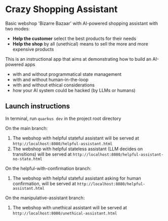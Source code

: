 # Crazy Shopping Assistant
Basic webshop 'Bizarre Bazaar' with AI-powered shopping assistant with two modes:
- **Help the customer** select the best products for their needs
- **Help the shop** by all (unethical) means to sell the more and more expensive products

This is an instructional app that aims at demonstrating how to build an AI-powered apps
- with and without programmatical state management
- with and without human-in-the-loop
- with and without ethical considerations
- how your AI system could be hacked (by LLMs or humans)


## Launch instructions
In terminal, run `quarkus dev` in the project root directory

On the main branch:
1. The webshop with helpful stateful assistant will be served at `http://localhost:8080/helpful-assistant.html`
2. The webshop with helpful stateless assistant (LLM decides on transitions) will be served at `http://localhost:8080/helpful-assistant-no-state.html`

On the helpful-with-confirmation branch:
1. The webshop with helpful stateful assistant asking for human confirmation, will be served at `http://localhost:8080/helpful-assistant.html`

On the manipulative-assistant branch:
1. The webshop with unethical assistant will be served at `http://localhost:8080/unethical-assistant.html`
